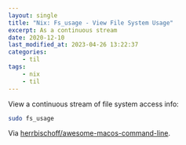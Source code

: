 ```yaml
---
layout: single
title: "Nix: Fs_usage - View File System Usage"
excerpt: As a continuous stream
date: 2020-12-10
last_modified_at: 2023-04-26 13:22:37
categories:
    - til
tags:
    - nix
    - til
---
```


View a continuous stream of file system access info:

```bash
sudo fs_usage
```

Via
[herrbischoff/awesome-macos-command-line](https://github.com/herrbischoff/awesome-macos-command-line#files-disks-and-volumes).
